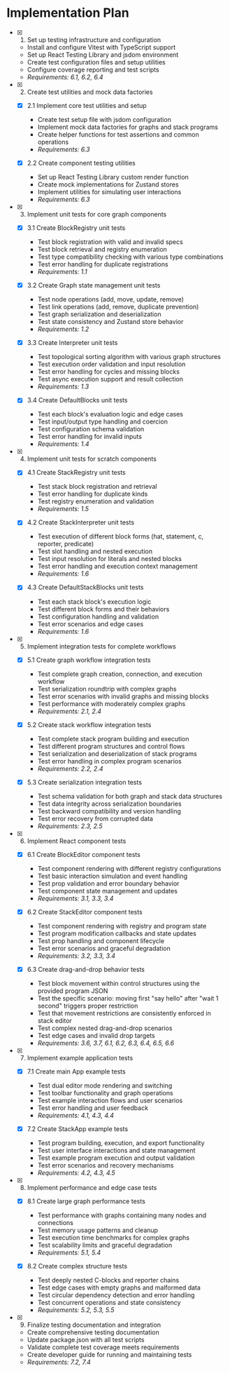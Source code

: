 # Implementation Plan

- [x] 1. Set up testing infrastructure and configuration
  - Install and configure Vitest with TypeScript support
  - Set up React Testing Library and jsdom environment
  - Create test configuration files and setup utilities
  - Configure coverage reporting and test scripts
  - _Requirements: 6.1, 6.2, 6.4_

- [x] 2. Create test utilities and mock data factories
  - [x] 2.1 Implement core test utilities and setup
    - Create test setup file with jsdom configuration
    - Implement mock data factories for graphs and stack programs
    - Create helper functions for test assertions and common operations
    - _Requirements: 6.3_

  - [x] 2.2 Create component testing utilities
    - Set up React Testing Library custom render function
    - Create mock implementations for Zustand stores
    - Implement utilities for simulating user interactions
    - _Requirements: 6.3_

- [x] 3. Implement unit tests for core graph components
  - [x] 3.1 Create BlockRegistry unit tests
    - Test block registration with valid and invalid specs
    - Test block retrieval and registry enumeration
    - Test type compatibility checking with various type combinations
    - Test error handling for duplicate registrations
    - _Requirements: 1.1_

  - [x] 3.2 Create Graph state management unit tests
    - Test node operations (add, move, update, remove)
    - Test link operations (add, remove, duplicate prevention)
    - Test graph serialization and deserialization
    - Test state consistency and Zustand store behavior
    - _Requirements: 1.2_

  - [x] 3.3 Create Interpreter unit tests
    - Test topological sorting algorithm with various graph structures
    - Test execution order validation and input resolution
    - Test error handling for cycles and missing blocks
    - Test async execution support and result collection
    - _Requirements: 1.3_

  - [x] 3.4 Create DefaultBlocks unit tests
    - Test each block's evaluation logic and edge cases
    - Test input/output type handling and coercion
    - Test configuration schema validation
    - Test error handling for invalid inputs
    - _Requirements: 1.4_

- [x] 4. Implement unit tests for scratch components
  - [x] 4.1 Create StackRegistry unit tests
    - Test stack block registration and retrieval
    - Test error handling for duplicate kinds
    - Test registry enumeration and validation
    - _Requirements: 1.5_

  - [x] 4.2 Create StackInterpreter unit tests
    - Test execution of different block forms (hat, statement, c, reporter, predicate)
    - Test slot handling and nested execution
    - Test input resolution for literals and nested blocks
    - Test error handling and execution context management
    - _Requirements: 1.6_

  - [x] 4.3 Create DefaultStackBlocks unit tests
    - Test each stack block's execution logic
    - Test different block forms and their behaviors
    - Test configuration handling and validation
    - Test error scenarios and edge cases
    - _Requirements: 1.6_

- [x] 5. Implement integration tests for complete workflows
  - [x] 5.1 Create graph workflow integration tests
    - Test complete graph creation, connection, and execution workflow
    - Test serialization roundtrip with complex graphs
    - Test error scenarios with invalid graphs and missing blocks
    - Test performance with moderately complex graphs
    - _Requirements: 2.1, 2.4_

  - [x] 5.2 Create stack workflow integration tests
    - Test complete stack program building and execution
    - Test different program structures and control flows
    - Test serialization and deserialization of stack programs
    - Test error handling in complex program scenarios
    - _Requirements: 2.2, 2.4_

  - [x] 5.3 Create serialization integration tests
    - Test schema validation for both graph and stack data structures
    - Test data integrity across serialization boundaries
    - Test backward compatibility and version handling
    - Test error recovery from corrupted data
    - _Requirements: 2.3, 2.5_

- [x] 6. Implement React component tests
  - [x] 6.1 Create BlockEditor component tests
    - Test component rendering with different registry configurations
    - Test basic interaction simulation and event handling
    - Test prop validation and error boundary behavior
    - Test component state management and updates
    - _Requirements: 3.1, 3.3, 3.4_

  - [x] 6.2 Create StackEditor component tests
    - Test component rendering with registry and program state
    - Test program modification callbacks and state updates
    - Test prop handling and component lifecycle
    - Test error scenarios and graceful degradation
    - _Requirements: 3.2, 3.3, 3.4_

  - [x] 6.3 Create drag-and-drop behavior tests
    - Test block movement within control structures using the provided program JSON
    - Test the specific scenario: moving first "say hello" after "wait 1 second" triggers proper restriction
    - Test that movement restrictions are consistently enforced in stack editor
    - Test complex nested drag-and-drop scenarios
    - Test edge cases and invalid drop targets
    - _Requirements: 3.6, 3.7, 6.1, 6.2, 6.3, 6.4, 6.5, 6.6_

- [x] 7. Implement example application tests
  - [x] 7.1 Create main App example tests
    - Test dual editor mode rendering and switching
    - Test toolbar functionality and graph operations
    - Test example interaction flows and user scenarios
    - Test error handling and user feedback
    - _Requirements: 4.1, 4.3, 4.4_

  - [x] 7.2 Create StackApp example tests
    - Test program building, execution, and export functionality
    - Test user interface interactions and state management
    - Test example program execution and output validation
    - Test error scenarios and recovery mechanisms
    - _Requirements: 4.2, 4.3, 4.5_

- [x] 8. Implement performance and edge case tests
  - [x] 8.1 Create large graph performance tests
    - Test performance with graphs containing many nodes and connections
    - Test memory usage patterns and cleanup
    - Test execution time benchmarks for complex graphs
    - Test scalability limits and graceful degradation
    - _Requirements: 5.1, 5.4_

  - [x] 8.2 Create complex structure tests
    - Test deeply nested C-blocks and reporter chains
    - Test edge cases with empty graphs and malformed data
    - Test circular dependency detection and error handling
    - Test concurrent operations and state consistency
    - _Requirements: 5.2, 5.3, 5.5_



- [x] 9. Finalize testing documentation and integration
  - Create comprehensive testing documentation
  - Update package.json with all test scripts
  - Validate complete test coverage meets requirements
  - Create developer guide for running and maintaining tests
  - _Requirements: 7.2, 7.4_